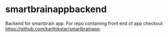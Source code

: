 # smartbrainappbackend

Backend for smartbrain app. For repo containing front end of app checkout https://github.com/karthikstar/smartbrainapp. 

